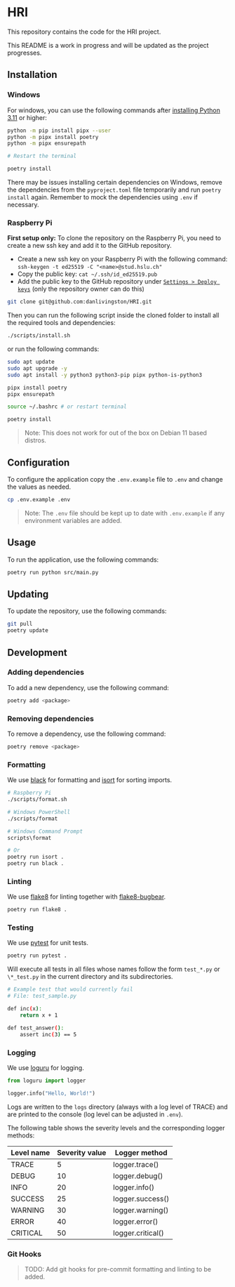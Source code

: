 # HRI

This repository contains the code for the HRI project.

This README is a work in progress and will be updated as the project progresses.

## Installation

### Windows

For windows, you can use the following commands after [installing Python 3.11](https://www.python.org/downloads/) or higher:

```bash
python -m pip install pipx --user
python -m pipx install poetry
python -m pipx ensurepath

# Restart the terminal

poetry install
```

There may be issues installing certain dependencies on Windows, remove the dependencies from the `pyproject.toml` file temporarily and run `poetry install` again. Remember to mock the dependencies using `.env` if necessary.

### Raspberry Pi

**First setup only:** To clone the repository on the Raspberry Pi, you need to create a new ssh key and add it to the GitHub repository.

- Create a new ssh key on your Raspberry Pi with the following command: `ssh-keygen -t ed25519 -C "<name>@stud.hslu.ch"`
- Copy the public key: `cat ~/.ssh/id_ed25519.pub`
- Add the public key to the GitHub repository under [`Settings > Deploy keys`](https://github.com/danlivingston/HRI/settings/keys) (only the repository owner can do this)

```bash
git clone git@github.com:danlivingston/HRI.git
```

Then you can run the following script inside the cloned folder to install all the required tools and dependencies:

```bash
./scripts/install.sh
```

or run the following commands:

```bash
sudo apt update
sudo apt upgrade -y
sudo apt install -y python3 python3-pip pipx python-is-python3

pipx install poetry
pipx ensurepath

source ~/.bashrc # or restart terminal

poetry install
```

> Note: This does not work for out of the box on Debian 11 based distros.

## Configuration

To configure the application copy the `.env.example` file to `.env` and change the values as needed.

```bash
cp .env.example .env
```

> Note: The `.env` file should be kept up to date with `.env.example` if any environment variables are added.

## Usage

To run the application, use the following commands:

```bash
poetry run python src/main.py
```

## Updating

To update the repository, use the following commands:

```bash
git pull
poetry update
```

## Development

### Adding dependencies

To add a new dependency, use the following command:

```bash
poetry add <package>
```

### Removing dependencies

To remove a dependency, use the following command:

```bash
poetry remove <package>
```

### Formatting

We use [black](https://black.readthedocs.io/en/stable/) for formatting and [isort](https://pycqa.github.io/isort/) for sorting imports.

```bash
# Raspberry Pi
./scripts/format.sh

# Windows PowerShell
./scripts/format

# Windows Command Prompt
scripts\format

# Or
poetry run isort .
poetry run black .
```

### Linting

We use [flake8](https://flake8.pycqa.org/en/latest/) for linting together with [flake8-bugbear](https://github.com/PyCQA/flake8-bugbear).

```bash
poetry run flake8 . 
```

### Testing

We use [pytest](https://docs.pytest.org/en/stable/) for unit tests.

```bash
poetry run pytest .
```

Will execute all tests in all files whose names follow the form `test_*.py` or `\*_test.py` in the current directory and its subdirectories.

```bash
# Example test that would currently fail
# File: test_sample.py

def inc(x):
    return x + 1

def test_answer():
    assert inc(3) == 5 
```

### Logging

We use [loguru](https://github.com/Delgan/loguru) for logging.

```python
from loguru import logger

logger.info("Hello, World!")
```

Logs are written to the `logs` directory (always with a log level of TRACE) and are printed to the console (log level can be adjusted in `.env`).

The following table shows the severity levels and the corresponding logger methods:

| Level name | Severity value | Logger method |
|------------|----------------|---------------|
| TRACE      | 5              | logger.trace() |
| DEBUG      | 10             | logger.debug() |
| INFO       | 20             | logger.info() |
| SUCCESS    | 25             | logger.success() |
| WARNING    | 30             | logger.warning() |
| ERROR      | 40             | logger.error() |
| CRITICAL   | 50             | logger.critical() |

### Git Hooks

> TODO: Add git hooks for pre-commit formatting and linting to be added.
